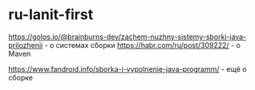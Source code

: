 # ru-lanit-first
https://golos.io/@brainburns-dev/zachem-nuzhny-sistemy-sborki-java-prilozhenii - о системах сборки
https://habr.com/ru/post/309222/ - о Maven

https://www.fandroid.info/sborka-i-vypolnenie-java-programm/ - ещё о сборке
